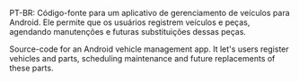 PT-BR: Código-fonte para um aplicativo de gerenciamento de veículos para Android. Ele permite que os usuários registrem veículos e peças, agendando manutenções e futuras substituições dessas peças.

Source-code for an Android vehicle management app. It let's users register vehicles and parts, scheduling maintenance and future replacements of these parts.
